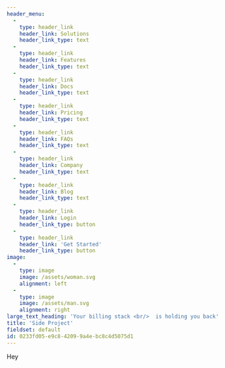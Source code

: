 ```yaml
---
header_menu:
  -
    type: header_link
    header_link: Solutions
    header_link_type: text
  -
    type: header_link
    header_link: Features
    header_link_type: text
  -
    type: header_link
    header_link: Docs
    header_link_type: text
  -
    type: header_link
    header_link: Pricing
    header_link_type: text
  -
    type: header_link
    header_link: FAQs
    header_link_type: text
  -
    type: header_link
    header_link: Company
    header_link_type: text
  -
    type: header_link
    header_link: Blog
    header_link_type: text
  -
    type: header_link
    header_link: Login
    header_link_type: button
  -
    type: header_link
    header_link: 'Get Started'
    header_link_type: button
image:
  -
    type: image
    image: /assets/woman.svg
    alignment: left
  -
    type: image
    image: /assets/man.svg
    alignment: right
large_text_heading: 'Your billing stack <br/>  is holding you back'
title: 'Side Project'
fieldset: default
id: 0233fd05-e9c8-4209-9a4e-bc8c4d5075d1
---
```

Hey